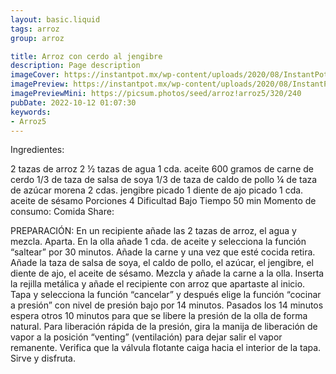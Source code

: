 ```yaml
---
layout: basic.liquid
tags: arroz
group: arroz

title: Arroz con cerdo al jengibre
description: Page description
imageCover: https://instantpot.mx/wp-content/uploads/2020/08/InstantPot-recetas-18.jpg
imagePreview: https://instantpot.mx/wp-content/uploads/2020/08/InstantPot-recetas-18.jpg
imagePreviewMini: https://picsum.photos/seed/arroz!arroz5/320/240
pubDate: 2022-10-12 01:07:30
keywords:
- Arroz5
---
```


Ingredientes:

2 tazas de arroz
2 ½ tazas de agua
1 cda. aceite
600 gramos de carne de cerdo
1/3 de taza de salsa de soya
1/3 de taza de caldo de pollo
¼ de taza de azúcar morena
2 cdas. jengibre picado
1 diente de ajo picado
1 cda. aceite de sésamo
Porciones
4
Dificultad
Bajo
Tiempo
50 min
Momento de consumo:
Comida
Share:
  
PREPARACIÓN:
En un recipiente añade las 2 tazas de arroz, el agua y mezcla. Aparta.
En la olla añade 1 cda. de aceite y selecciona la función “saltear” por 30 minutos.
Añade la carne y una vez que esté cocida retira.
Añade la taza de salsa de soya, el caldo de pollo, el azúcar, el jengibre, el diente de ajo, el aceite de sésamo. Mezcla y añade la carne a la olla.
Inserta la rejilla metálica y añade el recipiente con arroz que apartaste al inicio.
Tapa y selecciona la función “cancelar” y después elige la función “cocinar a presión” con nivel de presión bajo por 14 minutos.
Pasados los 14 minutos espera otros 10 minutos para que se libere la presión de la olla de forma natural.
Para liberación rápida de la presión, gira la manija de liberación de vapor a la posición “venting” (ventilación) para dejar salir el vapor remanente.
Verifica que la válvula flotante caiga hacia el interior de la tapa.
  Sirve y disfruta.

